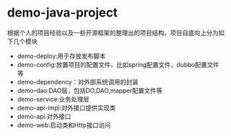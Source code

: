 # demo-java-project
根据个人的项目经验以及一些开源框架的整理出的项目结构，项目自底向上分为如下几个模块
- demo-deploy:用于存放发布脚本
- demo-config:放置项目的配置文件，比如spring配置文件，dubbo配置文件等
- demo-dependency：对外部系统调用的封装
- demo-dao:DAO层，包括DO,DAO,mapper配置文件等
- demo-service:业务处理层
- demo-api-impl:对外接口提供实现类
- demo-api:对外接口
- demo-web:启动类和Http接口访问
